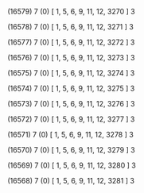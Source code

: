 (16579) 7 (0) [ 1, 5, 6, 9, 11, 12, 3270 ] 3 


(16578) 7 (0) [ 1, 5, 6, 9, 11, 12, 3271 ] 3 


(16577) 7 (0) [ 1, 5, 6, 9, 11, 12, 3272 ] 3 


(16576) 7 (0) [ 1, 5, 6, 9, 11, 12, 3273 ] 3 


(16575) 7 (0) [ 1, 5, 6, 9, 11, 12, 3274 ] 3 


(16574) 7 (0) [ 1, 5, 6, 9, 11, 12, 3275 ] 3 


(16573) 7 (0) [ 1, 5, 6, 9, 11, 12, 3276 ] 3 


(16572) 7 (0) [ 1, 5, 6, 9, 11, 12, 3277 ] 3 


(16571) 7 (0) [ 1, 5, 6, 9, 11, 12, 3278 ] 3 


(16570) 7 (0) [ 1, 5, 6, 9, 11, 12, 3279 ] 3 


(16569) 7 (0) [ 1, 5, 6, 9, 11, 12, 3280 ] 3 


(16568) 7 (0) [ 1, 5, 6, 9, 11, 12, 3281 ] 3 


